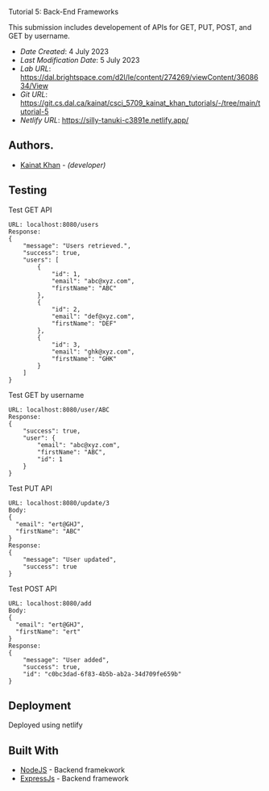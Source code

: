 Tutorial 5: Back-End Frameworks

This submission includes developement of APIs for GET, PUT, POST, and GET by username.

* *Date Created*: 4 July 2023
* *Last Modification Date*: 5 July 2023
* *Lab URL*: https://dal.brightspace.com/d2l/le/content/274269/viewContent/3608634/View
* *Git URL*: https://git.cs.dal.ca/kainat/csci_5709_kainat_khan_tutorials/-/tree/main/tutorial-5
* *Netlify URL*: https://silly-tanuki-c3891e.netlify.app/


## Authors.

* [Kainat Khan](Kainat@dal.ca) - *(developer)*

## Testing

Test GET API
```
URL: localhost:8080/users
Response:
{
    "message": "Users retrieved.",
    "success": true,
    "users": [
        {
            "id": 1,
            "email": "abc@xyz.com",
            "firstName": "ABC"
        },
        {
            "id": 2,
            "email": "def@xyz.com",
            "firstName": "DEF"
        },
        {
            "id": 3,
            "email": "ghk@xyz.com",
            "firstName": "GHK"
        }
    ]
}
```

Test GET by username

```
URL: localhost:8080/user/ABC
Response: 
{
    "success": true,
    "user": {
        "email": "abc@xyz.com",
        "firstName": "ABC",
        "id": 1
    }
}
```
Test PUT API

```
URL: localhost:8080/update/3
Body:
{
  "email": "ert@GHJ",
  "firstName": "ABC"
}
Response: 
{
    "message": "User updated",
    "success": true
}
```

Test POST API

```
URL: localhost:8080/add
Body:
{
  "email": "ert@GHJ",
  "firstName": "ert"
}
Response: 
{
    "message": "User added",
    "success": true,
    "id": "c0bc3dad-6f83-4b5b-ab2a-34d709fe659b"
}
```


## Deployment

Deployed using netlify

## Built With

<!--- Provide a list of the frameworks used to build this application, your list should include the name of the framework used, the url where the framework is available for download and what the framework was used for, see the example below --->

* [NodeJS](https://nodejs.org/en) - Backend framekwork
* [ExpressJs](https://expressjs.com/) - Backend framework

